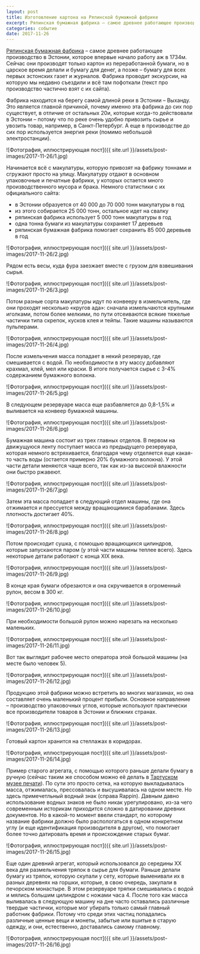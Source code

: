 ```yaml
---
layout: post
title: Изготовление картона на Ряпинской бумажной фабрике
excerpt: Ряпинская бумажная фабрика – самое древнее работающее производство в Эстонии, которое впервые начало работу аж в 1734м. Сейчас они производят только картон из переработанной бумаги, но в царское время делали и бумагу для денег, а позже – бумагу для всех первых эстонских газет и журналов. Фабрика проводит экскурсии, на которую мы недавно съездили и всё там пофоткали.
categories: событие
date: 2017-11-26
---
```

[Ряпинская бумажная фабрика](http://www.rappin.ee) – самое древнее работающее производство в Эстонии, которое впервые начало работу аж в 1734м. Сейчас они производят только картон из переработанной бумаги, но в царское время делали и бумагу для денег, а позже – бумагу для всех первых эстонских газет и журналов. Фабрика проводит экскурсии, на которую мы недавно съездили и всё там пофоткали (текст про производство частично взят с их сайта).

Фабрика находится на берегу самой длиной реки в Эстонии – Выханду. Это является главной причиной, почему именно эта фабрика до сих пор существует, в отличие от остальных 20и, которые когда-то действовали в Эстонии – потому что по реке очень удобно привозить сырье и увозить товар, например, в Санкт-Петербург. А еще в производстве до сих пор используется энергия реки (помимо небольшой электростанции).

![Фотография, иллюстрирующая пост]({{ site.url }}/assets/post-images/2017-11-26/1.jpg)

Начинается всё с макулатуры, которую привозят на фабрику тоннами и сгружают просто на улицу. Макулатуру отдают в основном упаковочные и печатные фабрики, у которых остается много производственного мусора и брака. Немного статистики с их официального сайта:
* в Эстонии образуется от 40 000 до 70 000 тонн макулатуры в год
* из этого собирается 25 000 тонн, остальное идет на свалку
* ряпинская фабрика использует 5 000 тонн макулатуры в год
* одна тонна бумаги из макулатуры сохраняет 17 деревьев
* ряпинская бумажная фабрика помогает сохранить 85 000 деревьев в год

![Фотография, иллюстрирующая пост]({{ site.url }}/assets/post-images/2017-11-26/2.jpg)

Рядом есть весы, куда фура заезжает вместе с грузом для взвешивания сырья.

![Фотография, иллюстрирующая пост]({{ site.url }}/assets/post-images/2017-11-26/3.jpg)

Потом разные сорта макулатуры идут по конвееру в измельчитель, где они проходят несколько «кругов ада»: сначала измельчаются крупными иголками, потом более мелкими, по пути отсеиваются всякие тяжелые частички типа скрепок, кусков клея и тейпы. Такие машины называются пульперами.

![Фотография, иллюстрирующая пост]({{ site.url }}/assets/post-images/2017-11-26/4.jpg)

После измельчения масса попадает в некий резервуар, где смешивается с водой. По необходимости в эту массу добавляют крахмал, клей, мел или краски. В итоге получается сырье с 3-4% содержанием бумажного волокна.

![Фотография, иллюстрирующая пост]({{ site.url }}/assets/post-images/2017-11-26/5.jpg)

В следующем резервуаре масса еще разбавляется до 0,8-1,5% и выливается на конвеер бумажной машины.

![Фотография, иллюстрирующая пост]({{ site.url }}/assets/post-images/2017-11-26/6.jpg)

Бумажная машина состоит из трех главных отделов. В первом на движущуюся ленту поступает масса из предыдущего резервуара, которая немного встряхивается, благодаря чему отделяется еще какая-то часть воды (остается примерно 20% бумажного волокна). У этой части детали меняются чаще всего, так как из-за высокой влажности они быстро ржавеют.

![Фотография, иллюстрирующая пост]({{ site.url }}/assets/post-images/2017-11-26/7.jpg)

Затем эта масса попадает в следующий отдел машины, где она отжимается и прессуется между вращающимися барабанами. Здесь плотность достигает 40%.

![Фотография, иллюстрирующая пост]({{ site.url }}/assets/post-images/2017-11-26/8.jpg)

Потом происходит сушка, с помощью вращающихся цилиндров, которые запускаются паром (у этой части машины теплее всего). Здесь некоторые детали работают с конца XIX века.

![Фотография, иллюстрирующая пост]({{ site.url }}/assets/post-images/2017-11-26/9.jpg)

В конце края бумаги обрезаются и она скручивается в огроменный рулон, весом в 300 кг.

![Фотография, иллюстрирующая пост]({{ site.url }}/assets/post-images/2017-11-26/10.jpg)

При необходимости большой рулон можно нарезать на несколько маленьких.

![Фотография, иллюстрирующая пост]({{ site.url }}/assets/post-images/2017-11-26/11.jpg)

Вот так выглядит рабочее место оператора этой большой машины (на месте было человек 5).

![Фотография, иллюстрирующая пост]({{ site.url }}/assets/post-images/2017-11-26/12.jpg)

Продукцию этой фабрики можно встретить во многих магазинах, но она составляет очень маленький процент прибыли. Основное направление – производство упаковочных углов, которые используют практически все производители товаров в Эстонии и ближних странах.

![Фотография, иллюстрирующая пост]({{ site.url }}/assets/post-images/2017-11-26/13.jpg)

Готовый картон хранится на стеллажах в коридорах.

![Фотография, иллюстрирующая пост]({{ site.url }}/assets/post-images/2017-11-26/14.jpg)

Пример старого агрегата, с помощью которого раньше делали бумагу в ручную (сейчас таким же способом можно её делать в [Тартуском музее печати](http://www.trykimuuseum.ee/)). По сути это просто сетка, на которую выкладывалась масса, отжималась, прессовалась и высушивалась на одном месте. Но здесь примечетльный водный знак (справа Rappin). Давным давно использование водных знаков не было никак урегулировано, из-за чего современным историкам приходится сложно в датировании древних документов. Но в какой-то момент ввели стандарт, по которому название фабрики должно было распологаться в одном конкретном углу (и еще идентификация производителя в другом), что помогает более точно датировать время и происхождение старых бумаг.

![Фотография, иллюстрирующая пост]({{ site.url }}/assets/post-images/2017-11-26/15.jpg)

Еще один древний агрегат, который использовался до середины XX века для размельчения тряпок в сырье для бумаги. Раньше делали бумагу из тряпок, которую скупали у сету, которые выменивали их в разных деревнях на горшки, которые, в свою очередь, закупали в печорском монастыре. В этом резервуаре тряпки смешивались с водой и мялись большим цилиндром с ножами часа 4. После того как масса выливалась в следующую машину на дне часто оставались различные твердые частички, которые мог убирать только самый главный работник фабрики. Потому что среди этих частиц попадались различные ценные вещи и монеты, забытые или вшитые в старую одежду, и они, естественно, доставались самому главному.

![Фотография, иллюстрирующая пост]({{ site.url }}/assets/post-images/2017-11-26/16.jpg)

